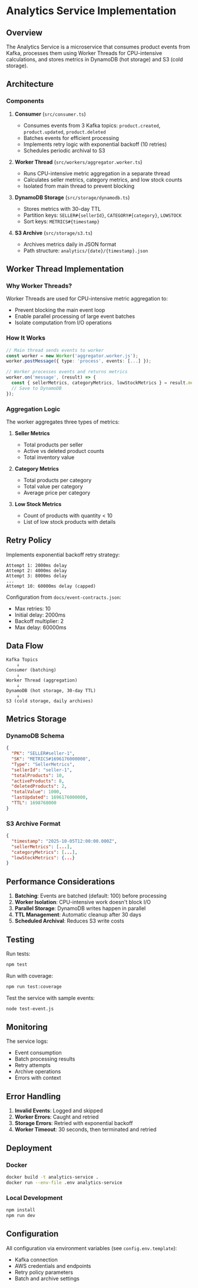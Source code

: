 # Analytics Service Implementation

## Overview

The Analytics Service is a microservice that consumes product events from Kafka, processes them using Worker Threads for CPU-intensive calculations, and stores metrics in DynamoDB (hot storage) and S3 (cold storage).

## Architecture

### Components

1. **Consumer** (`src/consumer.ts`)
   - Consumes events from 3 Kafka topics: `product.created`, `product.updated`, `product.deleted`
   - Batches events for efficient processing
   - Implements retry logic with exponential backoff (10 retries)
   - Schedules periodic archival to S3

2. **Worker Thread** (`src/workers/aggregator.worker.ts`)
   - Runs CPU-intensive metric aggregation in a separate thread
   - Calculates seller metrics, category metrics, and low stock counts
   - Isolated from main thread to prevent blocking

3. **DynamoDB Storage** (`src/storage/dynamodb.ts`)
   - Stores metrics with 30-day TTL
   - Partition keys: `SELLER#{sellerId}`, `CATEGORY#{category}`, `LOWSTOCK`
   - Sort keys: `METRICS#{timestamp}`

4. **S3 Archive** (`src/storage/s3.ts`)
   - Archives metrics daily in JSON format
   - Path structure: `analytics/{date}/{timestamp}.json`

## Worker Thread Implementation

### Why Worker Threads?

Worker Threads are used for CPU-intensive metric aggregation to:
- Prevent blocking the main event loop
- Enable parallel processing of large event batches
- Isolate computation from I/O operations

### How It Works

```typescript
// Main thread sends events to worker
const worker = new Worker('aggregator.worker.js');
worker.postMessage({ type: 'process', events: [...] });

// Worker processes events and returns metrics
worker.on('message', (result) => {
  const { sellerMetrics, categoryMetrics, lowStockMetrics } = result.metrics;
  // Save to DynamoDB
});
```

### Aggregation Logic

The worker aggregates three types of metrics:

1. **Seller Metrics**
   - Total products per seller
   - Active vs deleted product counts
   - Total inventory value

2. **Category Metrics**
   - Total products per category
   - Total value per category
   - Average price per category

3. **Low Stock Metrics**
   - Count of products with quantity < 10
   - List of low stock products with details

## Retry Policy

Implements exponential backoff retry strategy:

```
Attempt 1: 2000ms delay
Attempt 2: 4000ms delay
Attempt 3: 8000ms delay
...
Attempt 10: 60000ms delay (capped)
```

Configuration from `docs/event-contracts.json`:
- Max retries: 10
- Initial delay: 2000ms
- Backoff multiplier: 2
- Max delay: 60000ms

## Data Flow

```
Kafka Topics
    ↓
Consumer (batching)
    ↓
Worker Thread (aggregation)
    ↓
DynamoDB (hot storage, 30-day TTL)
    ↓
S3 (cold storage, daily archives)
```

## Metrics Storage

### DynamoDB Schema

```json
{
  "PK": "SELLER#seller-1",
  "SK": "METRICS#1696176000000",
  "Type": "SellerMetrics",
  "sellerId": "seller-1",
  "totalProducts": 10,
  "activeProducts": 8,
  "deletedProducts": 2,
  "totalValue": 1000,
  "lastUpdated": 1696176000000,
  "TTL": 1698768000
}
```

### S3 Archive Format

```json
{
  "timestamp": "2025-10-05T12:00:00.000Z",
  "sellerMetrics": [...],
  "categoryMetrics": [...],
  "lowStockMetrics": {...}
}
```

## Performance Considerations

1. **Batching**: Events are batched (default: 100) before processing
2. **Worker Isolation**: CPU-intensive work doesn't block I/O
3. **Parallel Storage**: DynamoDB writes happen in parallel
4. **TTL Management**: Automatic cleanup after 30 days
5. **Scheduled Archival**: Reduces S3 write costs

## Testing

Run tests:
```bash
npm test
```

Run with coverage:
```bash
npm run test:coverage
```

Test the service with sample events:
```bash
node test-event.js
```

## Monitoring

The service logs:
- Event consumption
- Batch processing results
- Retry attempts
- Archive operations
- Errors with context

## Error Handling

1. **Invalid Events**: Logged and skipped
2. **Worker Errors**: Caught and retried
3. **Storage Errors**: Retried with exponential backoff
4. **Worker Timeout**: 30 seconds, then terminated and retried

## Deployment

### Docker

```bash
docker build -t analytics-service .
docker run --env-file .env analytics-service
```

### Local Development

```bash
npm install
npm run dev
```

## Configuration

All configuration via environment variables (see `config.env.template`):
- Kafka connection
- AWS credentials and endpoints
- Retry policy parameters
- Batch and archive settings
